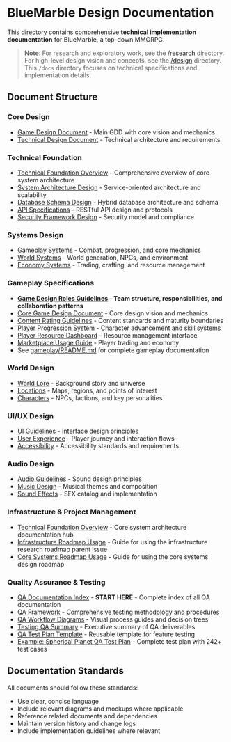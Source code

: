 # BlueMarble Design Documentation

This directory contains comprehensive **technical implementation documentation** for BlueMarble, a top-down MMORPG.

> **Note**: For research and exploratory work, see the [/research](../research/) directory. For high-level design vision and concepts, see the [/design](../design/) directory. This `/docs` directory focuses on technical specifications and implementation details.

## Document Structure

### Core Design
- [Game Design Document](./core/game-design-document.md) - Main GDD with core vision and mechanics
- [Technical Design Document](./core/technical-design-document.md) - Technical architecture and requirements

### Technical Foundation
- [Technical Foundation Overview](./TECHNICAL_FOUNDATION.md) - Comprehensive overview of core system architecture
- [System Architecture Design](./systems/system-architecture-design.md) - Service-oriented architecture and scalability
- [Database Schema Design](./systems/database-schema-design.md) - Hybrid database architecture and schema
- [API Specifications](./systems/api-specifications.md) - RESTful API design and protocols
- [Security Framework Design](./systems/security-framework-design.md) - Security model and compliance

### Systems Design
- [Gameplay Systems](./systems/gameplay-systems.md) - Combat, progression, and core mechanics
- [World Systems](./systems/world-systems.md) - World generation, NPCs, and environment
- [Economy Systems](./systems/economy-systems.md) - Trading, crafting, and resource management

### Gameplay Specifications
- **[Game Design Roles Guidelines](./gameplay/game-design-roles-guidelines.md) - Team structure, responsibilities, and collaboration patterns**
- [Core Game Design Document](./gameplay/gdd-core-game-design.md) - Core design vision and mechanics
- [Content Rating Guidelines](./gameplay/content-rating-guidelines.md) - Content standards and maturity boundaries
- [Player Progression System](./gameplay/spec-player-progression-system.md) - Character advancement and skill systems
- [Player Resource Dashboard](./gameplay/spec-player-resource-dashboard.md) - Resource management interface
- [Marketplace Usage Guide](./gameplay/marketplace-usage-guide.md) - Player trading and economy
- See [gameplay/README.md](./gameplay/README.md) for complete gameplay documentation

### World Design
- [World Lore](./world/world-lore.md) - Background story and universe
- [Locations](./world/locations.md) - Maps, regions, and points of interest
- [Characters](./world/characters.md) - NPCs, factions, and key personalities

### UI/UX Design
- [UI Guidelines](./ui-ux/ui-guidelines.md) - Interface design principles
- [User Experience](./ui-ux/user-experience.md) - Player journey and interaction flows
- [Accessibility](./ui-ux/accessibility.md) - Accessibility standards and requirements

### Audio Design
- [Audio Guidelines](./audio/audio-guidelines.md) - Sound design principles
- [Music Design](./audio/music-design.md) - Musical themes and composition
- [Sound Effects](./audio/sound-effects.md) - SFX catalog and implementation

### Infrastructure & Project Management
- [Technical Foundation Overview](./TECHNICAL_FOUNDATION.md) - Core system architecture documentation hub
- [Infrastructure Roadmap Usage](./INFRASTRUCTURE_ROADMAP_USAGE.md) - Guide for using the infrastructure research roadmap parent issue
- [Core Systems Roadmap Usage](./CORE_SYSTEMS_ROADMAP_USAGE.md) - Guide for using the core systems design roadmap

### Quality Assurance & Testing
- [QA Documentation Index](./QA_DOCUMENTATION_INDEX.md) - **START HERE** - Complete index of all QA documentation
- [QA Framework](./QA_FRAMEWORK.md) - Comprehensive testing methodology and procedures
- [QA Workflow Diagrams](./QA_WORKFLOW_DIAGRAMS.md) - Visual process guides and decision trees
- [Testing QA Summary](./TESTING_QA_SUMMARY.md) - Executive summary of QA deliverables
- [QA Test Plan Template](../templates/qa-test-plan.md) - Reusable template for feature testing
- [Example: Spherical Planet QA Test Plan](./systems/qa-test-plan-spherical-planet.md) - Complete test plan with 242+ test cases

## Documentation Standards

All documents should follow these standards:
- Use clear, concise language
- Include relevant diagrams and mockups where applicable
- Reference related documents and dependencies
- Maintain version history and change logs
- Include implementation guidelines where relevant